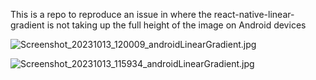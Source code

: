 This is a repo to reproduce an issue in where the react-native-linear-gradient is not taking up the full height of the image on Android devices

![Screenshot_20231013_120009_androidLinearGradient.jpg](https://github.com/tanakaderoy/androidLinearGradient/assets/42681052/675771d5-73b0-4f21-8584-541db73e2bcf)

![Screenshot_20231013_115934_androidLinearGradient.jpg](https://github.com/tanakaderoy/androidLinearGradient/assets/42681052/a041b2a0-9308-4604-ae02-0070d8fd24f0)
